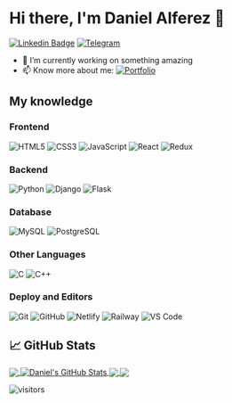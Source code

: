 # Hi there, I'm Daniel Alferez 👋

[![Linkedin Badge](https://img.shields.io/badge/-DanielAlferez-blue?style=flat-square&logo=Linkedin&logoColor=white&link=https://www.linkedin.com/in/DanielAlferez/)](https://www.linkedin.com/in/DanielAlferez/)
[![Telegram](https://img.shields.io/badge/-Telegram-%232CA5E0?style=flat-square&logo=Telegram&logoColor=white&link=https://t.me/DanielAlferez)](https://t.me/DanielAlferez)


- 🔭 I’m currently working on something amazing
- 📫 Know more about me: [![Portfolio](https://img.shields.io/badge/-Visit%20my%20portfolio-black?style=flat-square&logo=google-chrome&logoColor=white&link=https://danielalferez.netlify.app/)](https://danielalferez.netlify.app/)

## My knowledge

### Frontend

![HTML5](https://img.shields.io/badge/-HTML5-%23E44D27?style=flat-square&logo=html5&logoColor=ffffff)
![CSS3](https://img.shields.io/badge/-CSS3-%231572B6?style=flat-square&logo=css3)
![JavaScript](https://img.shields.io/badge/-JavaScript-black?style=flat-square&logo=javascript)
![React](https://img.shields.io/badge/-React-%23282C34?style=flat-square&logo=react)
![Redux](https://img.shields.io/badge/-Redux-764ABC?style=flat-square&logo=Redux&logoColor=white)


### Backend

![Python](https://img.shields.io/badge/-Python-3776AB?style=flat-square&logo=Python&logoColor=white)
![Django](https://img.shields.io/badge/-Django-092E20?style=flat-square&logo=Django&logoColor=white)
![Flask](https://img.shields.io/badge/-Flask-000000?style=flat-square&logo=Flask&logoColor=white)


### Database

![MySQL](https://img.shields.io/badge/-MySQL-black?style=flat-square&logo=mysql)
![PostgreSQL](https://img.shields.io/badge/-PostgreSQL-336791?style=flat-square&logo=PostgreSQL&logoColor=white)


### Other Languages

![C](https://img.shields.io/badge/-3d3d3d?style=flat&logo=c&logoColor=white&link=https://github.com/pranjaljain0)
![C++](https://img.shields.io/badge/-C++-00599C?style=flat-square&logo=C%2B%2B&logoColor=white)


### Deploy and Editors

![Git](https://img.shields.io/badge/-Git-black?style=flat-square&logo=git)
![GitHub](https://img.shields.io/badge/-GitHub-181717?style=flat-square&logo=github)
![Netlify](https://img.shields.io/badge/-Netlify-000000?style=flat-square&logo=netlify)
![Railway](https://img.shields.io/badge/-Railway-363636?style=flat-square&logo=railway&logoColor=white)
![VS Code](http://img.shields.io/badge/-VS%20Code-007ACC?style=flat-square&logo=visual-studio-code)


## &#x1f4c8; GitHub Stats

<a href="https://github.com/DanielAlferez/DanelAlferez">
  <img align="center" src="https://github-readme-stats.vercel.app/api/top-langs/?username=DanielAlferez&hide=java,html,css&title_color=ffffff&text_color=c9cacc&icon_color=2bbc8a&bg_color=1d1f21&langs_count=3" />
</a>
<a href="https://github.com/DanielAlferez/DanielAlferez">
  <img align="center" src="https://github-readme-stats.vercel.app/api?username=DanielAlferez&show_icons=true&line_height=27&count_private=true&title_color=ffffff&text_color=c9cacc&icon_color=2bbc8a&bg_color=1d1f21" alt="Daniel's GitHub Stats" />
</a>
<a href="https://github.com/DanielAlferez/Backend_Maria_Montessori">
  <img align="center" src="https://github-readme-stats.vercel.app/api/pin/?username=DanielAlferez&repo=Backend_Maria_Montessori&title_color=ffffff&text_color=c9cacc&icon_color=2bbc8a&bg_color=1d1f21" />
</a>
<a href="https://github.com/DanielAlferez/Frontend-Dentistore">
  <img align="center" src="https://github-readme-stats.vercel.app/api/pin/?username=DanielAlferez&repo=Frontend-Dentistore&title_color=ffffff&text_color=c9cacc&icon_color=2bbc8a&bg_color=1d1f21" />
</a>  


![visitors](https://visitor-badge.glitch.me/badge?page_id=DanielAlferez.DanielAlferez)
